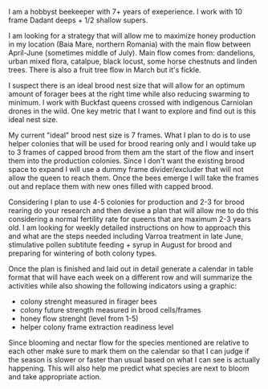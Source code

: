 I am a hobbyst beekeeper with 7+ years of exeperience. I work with 10 frame Dadant deeps + 1/2 shallow supers.

I am looking for a strategy that will allow me to maximize honey production in my location (Baia Mare, northern Romania) with the main flow between April-June (sometimes middle of July). Main flow comes from: dandelions, urban mixed flora, catalpue, black locust, some horse chestnuts and linden trees. There is also a fruit tree flow in March but it's fickle.

I suspect there is an ideal brood nest size that will allow for an optimum amount of forager bees at the right time while also reducing swarming to minimum. I work with Buckfast queens crossed with indigenous Carniolan drones in the wild. One key metric that I want to explore and find out is this ideal nest size. 

My current "ideal" brood nest size is 7 frames. What I plan to do is to use helper colonies that will be used for brood rearing only and I would take up to 3 frames of capped brood from them am the start of the flow and insert them into the production colonies. Since I don't want the existing brood space to expand I will use a dummy frame divider/excluder that will not allow the queen to reach them. Once the bees emerge I will take the frames out and replace them with new ones filled with capped brood.

Considering I plan to use 4-5 colonies for production and 2-3 for brood rearing do your research and then devise a plan that will allow me to do this considering a normal fertility rate for queens that are maximum 2-3 years old. I am looking for weekly detailed instructions on how to approach this and what are the steps needed including Varroa treatment in late June, stimulative pollen subtitute feeding + syrup in August for brood and preparing for wintering of both colony types.

Once the plan is finished and laid out in detail generate a calendar in table format that will have each week on a different row and will summarize the activities while also showing the following indicators using a graphic:
* colony strenght measured in firager bees
* colony future strength measured in brood cells/frames
* honey flow strenght (level from 1-5)
* helper colony frame extraction readiness level

Since blooming and nectar flow for the species mentioned are relative to each other make sure to mark them on the calendar so that I can judge if the season is slower or faster than usual based on what I can see is actually happening. This will also help me predict what species are next to bloom and take appropriate action. 
